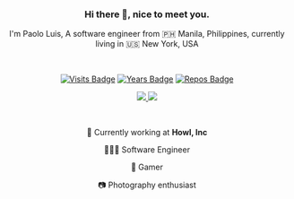 <!--
**plgrazon/plgrazon** is a ✨ _special_ ✨ repository because its `README.md` (this file) appears on your GitHub profile.

Here are some ideas to get you started:

- 🔭 I’m currently working on ...
- 🌱 I’m currently learning ...
- 👯 I’m looking to collaborate on ...
- 🤔 I’m looking for help with ...
- 💬 Ask me about ...
- 📫 How to reach me: ...
- 😄 Pronouns: ...
- ⚡ Fun fact: ...
-->
<div align="center">

### Hi there 👋, nice to meet you.

I'm Paolo Luis, A software engineer from 🇵🇭 Manila, Philippines, currently living in 🇺🇸 New York, USA

<p>&nbsp;</p>

[![Visits Badge](https://badges.pufler.dev/visits/plgrazon/plgrazon)](https://badges.pufler.dev) [![Years Badge](https://badges.pufler.dev/years/plgrazon)](https://badges.pufler.dev) [![Repos Badge](https://badges.pufler.dev/repos/puf17640)](https://badges.pufler.dev)

<a href="https://www.paolorazon.io">
  <img src="https://img.shields.io/badge/website-paolorazon.io%20-yellow">
</a>
<a>
  <img src="https://img.shields.io/badge/linkedin-paolo--razon%20-blue">
</a>

<p>&nbsp;</p>

</div>

<div style="text-align:center">

🏢 Currently working at **Howl, Inc**

👨🏻‍💻 Software Engineer

👾 Gamer

📷 Photography enthusiast

</div>
